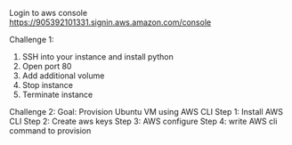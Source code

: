 Login to aws console
https://905392101331.signin.aws.amazon.com/console

Challenge 1:
1. SSH into your instance and install python
2. Open port 80
3. Add additional volume
4. Stop instance
5. Terminate instance


Challenge 2:
Goal: Provision Ubuntu VM using AWS CLI
Step 1: Install AWS CLI
Step 2: Create aws keys
Step 3: AWS configure
Step 4: write AWS cli command to provision


